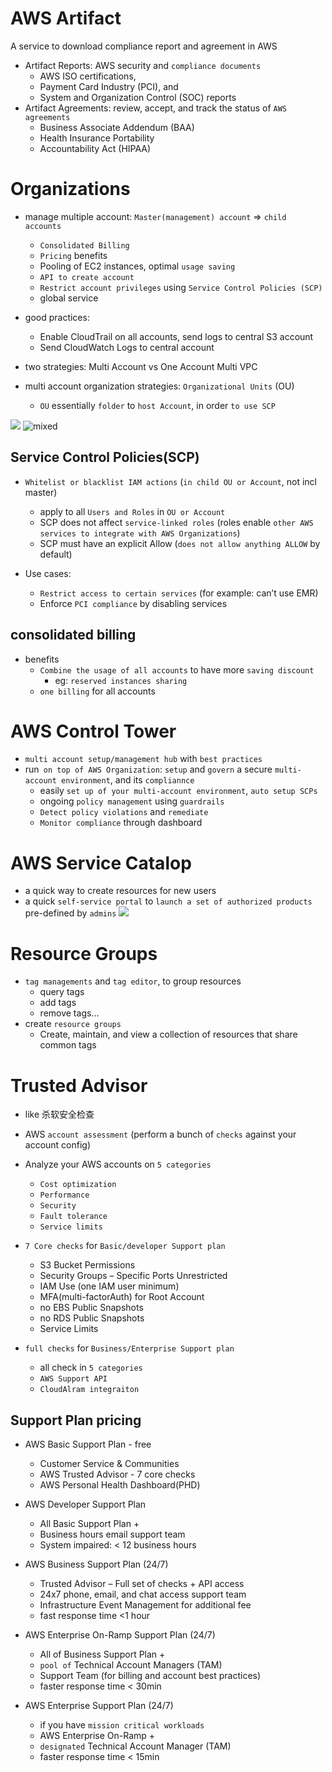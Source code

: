 

# AWS Artifact
A service to download compliance report and agreement in AWS

- Artifact Reports:  AWS security and `compliance documents`
    - AWS ISO certifications,
    - Payment Card Industry (PCI), and 
    - System and Organization Control (SOC) reports
- Artifact Agreements: review, accept, and track the status of `AWS agreements`
    - Business Associate Addendum (BAA) 
    - Health Insurance Portability 
    - Accountability Act (HIPAA)

# Organizations
- manage multiple account: `Master(management) account` => `child accounts`
    - `Consolidated Billing `
    - `Pricing` benefits
    - Pooling of EC2 instances, optimal `usage saving`
    - `API to create account`
    - `Restrict account privileges` using `Service Control Policies (SCP)`
    - global service


- good practices:
    - Enable CloudTrail on all accounts, send logs to central S3 account
    - Send CloudWatch Logs to central account

- two strategies: Multi Account vs One Account Multi VPC

- multi account organization strategies: `Organizational Units` (OU) 
    - `OU` essentially `folder` to `host Account`, in order `to use SCP`

![](https://imgur.com/RwirmrW.jpg)
![mixed](https://imgur.com/PGct2FH.jpg)

## Service Control Policies(SCP)
- `Whitelist or blacklist IAM actions` (`in child OU or Account`, not incl master)
    - apply to all `Users and Roles` in `OU or Account`
    - SCP does not affect `service-linked roles` (roles enable `other AWS services to integrate with AWS Organizations`)
    - SCP must have an explicit Allow (`does not allow anything ALLOW` by default)

- Use cases:
    -  `Restrict access to certain services` (for example: can’t use EMR)
    - Enforce `PCI compliance` by disabling services

## consolidated billing 
- benefits
    - `Combine the usage of all accounts` to have more `saving discount`
        - eg: `reserved instances sharing`
    - `one billing` for all accounts


# AWS Control Tower
- `multi account setup/management hub` with `best practices`
- run` on top of AWS Organization`: `setup` and `govern` a secure `multi-account environment`, and its `compliannce`
    - easily `set up of your multi-account environment`, `auto setup SCPs`
    - ongoing `policy management` using `guardrails` 
    - `Detect policy violations` and `remediate` 
    - `Monitor compliance` through dashboard


# AWS Service Catalop
- a quick way to create resources for new users
- a quick `self-service portal` to `launch a set of authorized products` pre-defined by `admins`
![](https://imgur.com/ttpdpdN.jpg)


# Resource Groups
- `tag managements` and `tag editor`, to group resources
    - query tags
    - add tags
    - remove tags...
- create `resource groups `
   - Create, maintain, and view a collection of resources that share common tags


# Trusted Advisor
- like 杀软安全检查
- AWS `account assessment` (perform a bunch of `checks` against your account config)
-  Analyze your AWS accounts on `5 categories`
    - `Cost optimization` 
    - `Performance` 
    - `Security` 
    - `Fault tolerance` 
    - `Service limits`

- `7 Core checks` for `Basic/developer Support plan`
    -  S3 Bucket Permissions
    -  Security Groups – Specific Ports Unrestricted
    -  IAM Use (one IAM user minimum)
    -  MFA(multi-factorAuth) for Root Account
    -  no EBS Public Snapshots
    -  no RDS Public Snapshots
    -  Service Limits

- `full checks` for `Business/Enterprise Support plan`
    - all check in `5 categories`
    - `AWS Support API`
    - `CloudAlram integraiton`

## Support Plan pricing
- AWS Basic Support Plan - free
    - Customer Service & Communities
    - AWS Trusted Advisor - 7 core checks
    - AWS Personal Health Dashboard(PHD)
- AWS Developer Support Plan
    - All Basic Support Plan +
    - Business hours email support team 
    - System impaired: < 12 business hours
- AWS Business Support Plan (24/7)
    - Trusted Advisor – Full set of checks + API access
    - 24x7 phone, email, and chat access support team 
    -  Infrastructure Event Management for additional fee
    - fast response time \<1 hour

- AWS Enterprise On-Ramp Support Plan (24/7)
    - All of Business Support Plan + 
    - `pool of` Technical Account Managers (TAM)
    - Support Team (for billing and account best practices)
    - faster response time  \< 30min
- AWS Enterprise Support Plan (24/7)
    - if you have `mission critical workloads`
    - AWS Enterprise On-Ramp +
    - `designated` Technical Account Manager (TAM)
    - faster response time  \< 15min


